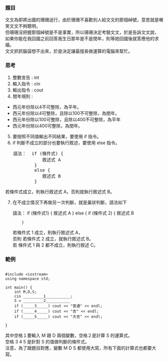 ### 題目

文文為即將出國的珊珊送行，由於珊珊不喜歡別人給文文的那個綽號，意思就是嘲笑文文不夠聰明，<br>
但珊珊沒把握那個綽號是不是事實，所以珊珊決定考驗文文，於是告訴文文說，<br>
如果你能在我回國之前回答我生日那年是不是閏年，則等她回國後就答應他的求婚。<br>
文文抓抓腦袋想不出來，於是決定讓最擅長做運算的電腦來幫忙。

### 思考

1. 整數宣告 : int
2. 輸入指令 : cin 
3. 輸出指令 : cout
4. 閏年規則 : 
* 西元年份除以4不可整除，為平年。
* 西元年份除以4可整除，且除以100不可整除，為閏年。
* 西元年份除以100可整除，且除以400不可整除，為平年
* 西元年份除以400可整除，為閏年。
5. 要按照不同值輸出不同結果，要使用 if 指令。
6. if 判斷不成立的部分也要執行敘述，要使用 else 指令。
<pre>
   語法：  if (條件式) {
              敘述式 A
           }
           else {
              敘述式 B
           }
</pre>
   若條件式成立，則執行敘述式 A，否則就執行敘述式 B。<br>
   
7. 在不成立情況下再做另一次判斷，就是巢狀判斷，語法如下

   語法：  if (條件式1) {
              敘述式 A
           }
           else {
	      if (條件式 2) {
                 敘述式 B
	
           }

   若條件式 1 成立，則執行敘述式 A，<br>
   否則 若條件式 2 成立，就執行敘述式 B。<br>
   若 條件式 1 與 2 都不成立，則執行敘述 C。

### 範例

<pre><code>
#include &lt;iostream>
using namespace std;

int main() {
	int M,D,S;
	cin _________1___________;  
	S = _________2___________
	if (_____3_____) cout << "普通" << endl;
	if (_____4_____) cout << "吉" << endl;
	if (_____5_____) cout << "大吉" << endl;

} 
</code></pre>

其中空格１要輸入 M 跟 D 兩個變數，空格２是計算 S 的運算式。<br>
空格 3 4 5 是針對 S 的值做判斷的條件式。<br>
注意，為了跟題目對應，變數 M D S 都使用大寫，所有下面的計算式也都要大寫。
